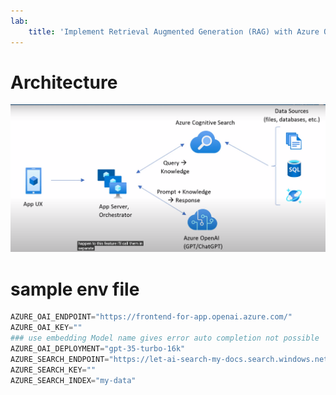 ```yaml
---
lab:
    title: 'Implement Retrieval Augmented Generation (RAG) with Azure OpenAI Service'
---
```


# Architecture 
![](./Screenshot%202024-09-27%20211820.png)

# sample env file
```py
AZURE_OAI_ENDPOINT="https://frontend-for-app.openai.azure.com/"
AZURE_OAI_KEY=""
### use embedding Model name gives error auto completion not possible
AZURE_OAI_DEPLOYMENT="gpt-35-turbo-16k"
AZURE_SEARCH_ENDPOINT="https://let-ai-search-my-docs.search.windows.net"
AZURE_SEARCH_KEY=""
AZURE_SEARCH_INDEX="my-data"
```